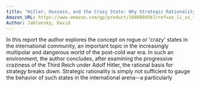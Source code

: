 ```yaml
---
title: "Hitler, Hussein, and the Crazy State: Why Strategic Rationality Is Not Enough"
Amazon_URL: https://www.amazon.com/gp/product/1608880567/ref=as_li_ss_tl?ie=UTF8&linkCode=ll1&tag=internetbo00a-20
Author: Jablonsky, David
---
```

In this report the author explores the concept on rogue or 'crazy' states in the international community, an important topic in the increasingly multipolar and dangerous world of the post-cold war era. In such an environment, the author concludes, after examining the progressive craziness of the Third Reich under Adolf Hitler, the rational basis for strategy breaks down. Strategic rationality is simply not sufficient to gauge the behavior of such states in the international arena--a particularly